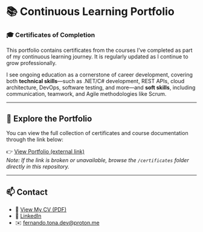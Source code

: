 # 📚 Continuous Learning Portfolio
### 🎓 Certificates of Completion

This portfolio contains certificates from the courses I’ve completed as part of my continuous learning journey. It is regularly updated as I continue to grow professionally.

I see ongoing education as a cornerstone of career development, covering both **technical skills**—such as .NET/C# development, REST APIs, cloud architecture, DevOps, software testing, and more—and **soft skills**, including communication, teamwork, and Agile methodologies like Scrum.

---

## 📂 Explore the Portfolio

You can view the full collection of certificates and course documentation through the link below:

👉 [View Portfolio (external link)](https://drive.proton.me/urls/R6HZM9KFF0#2yzapUekqvIq)  
*Note: If the link is broken or unavailable, browse the `/certificates` folder directly in this repository.*

---

## 📫 Contact

- 📄 [View My CV (PDF)](https://drive.proton.me/urls/84RW0GAETC#U0bhweOPHsuc)  
- 🔗 [LinkedIn](https://www.linkedin.com/in/fernandotona/)  
- ✉️ [fernando.tona.dev@proton.me](mailto:fernando.tona.dev@proton.me)
